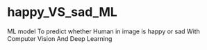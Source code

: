 # happy_VS_sad_ML
ML model To predict whether Human in image is happy or sad With Computer Vision And Deep Learning 
